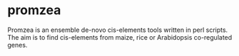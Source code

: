 # promzea
Promzea is an ensemble de-novo cis-elements tools written in perl scripts. The aim is to find cis-elements from maize, rice or Arabidopsis co-regulated genes.
